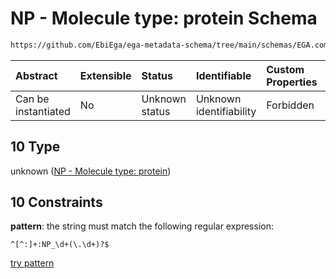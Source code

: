 # NP - Molecule type: protein Schema

```txt
https://github.com/EbiEga/ega-metadata-schema/tree/main/schemas/EGA.common-definitions.json#/definitions/curie_refseq_pattern/oneOf/10
```



| Abstract            | Extensible | Status         | Identifiable            | Custom Properties | Additional Properties | Access Restrictions | Defined In                                                                                           |
| :------------------ | :--------- | :------------- | :---------------------- | :---------------- | :-------------------- | :------------------ | :--------------------------------------------------------------------------------------------------- |
| Can be instantiated | No         | Unknown status | Unknown identifiability | Forbidden         | Allowed               | none                | [EGA.common-definitions.json\*](../../../schemas/EGA.common-definitions.json "open original schema") |

## 10 Type

unknown ([NP - Molecule type: protein](ega-12-definitions-refseq-accessions-data1098-curie-pattern-oneof-np---molecule-type-protein.md))

## 10 Constraints

**pattern**: the string must match the following regular expression:&#x20;

```regexp
^[^:]+:NP_\d+(\.\d+)?$
```

[try pattern](https://regexr.com/?expression=%5E%5B%5E%3A%5D%2B%3ANP_%5Cd%2B\(%5C.%5Cd%2B\)%3F%24 "try regular expression with regexr.com")
